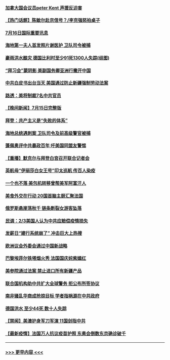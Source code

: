#### [加拿大国会议员peter Kent 声援反迫害](../pages/prog202/a103167156.md?t=07162251) 
#### [【热门话题】陈敏尔赴京信号？/李克强怒拍桌子](../pages/prog202/a103166988.md?t=07162251) 
#### [7月16日国际重要讯息](../pages/prog202/a103167076.md?t=07162251) 
#### [海地第一夫人首发照片谢医护 卫队司令被捕](../pages/prog202/a103167023.md?t=07162251) 
#### [豪雨洪水酿灾 德国比利时至少91死1300人失踪(组图)](../pages/prog202/a103166959.md?t=07162251) 
#### [“拜习会”蒙阴影 美副国务卿亚洲行撇开中国](../pages/prog202/a103166958.md?t=07162251) 
#### [中共白皮书出台当天 美国通过防止新疆强制劳动法案](../pages/prog202/a103166948.md?t=07162251) 
#### [路透：美将制裁7名中共官员](../pages/prog202/a103166933.md?t=07162251) 
#### [【晚间新闻】7月15日完整版](../pages/prog202/a103166844.md?t=07162251) 
#### [拜登：共产主义是“失败的体系”](../pages/prog202/a103166814.md?t=07162251) 
#### [海地总统遇刺案 卫队司令及前高级警官被捕](../pages/prog202/a103166760.md?t=07162251) 
#### [蓬佩奥评中共暴政百年 吁美国同盟友警惕](../pages/prog202/a103165841.md?t=07162251) 
#### [【重播】默克尔与拜登白宫召开联合记者会](../pages/prog202/a103166777.md?t=07162251) 
#### [英航母“伊丽莎白女王号”印太巡航 传百人染疫](../pages/prog202/a103165715.md?t=07162251) 
#### [一个也不落 美包机转移曾帮美军阿富汗人](../pages/prog202/a103166673.md?t=07162251) 
#### [美食外交在行动 20国首脑主厨汇聚法国](../pages/prog202/a103166663.md?t=07162251) 
#### [俄罗斯悬崖荡秋千 链条断裂女游客坠落](../pages/prog202/a103166652.md?t=07162251) 
#### [民调：2/3美国人认为中共应赔偿疫情损失](../pages/prog202/a103166631.md?t=07162251) 
#### [发薪日“建行系统崩了” 冲击巨大上热搜](../pages/prog202/a103166615.md?t=07162251) 
#### [欧洲议会外委会通过中国新战略](../pages/prog202/a103166599.md?t=07162251) 
#### [巴黎埃菲尔铁塔烟火秀 法国国庆姹紫嫣红](../pages/prog202/a103166590.md?t=07162251) 
#### [美参院通过法案 禁止进口所有新疆产品](../pages/prog202/a103166571.md?t=07162251) 
#### [联合国机构助中共扩大全球警务 拒公布所签协议](../pages/prog202/a103166296.md?t=07162251) 
#### [南非骚乱华商成抢掠目标 学者指祸源在中共政府](../pages/prog202/a103166387.md?t=07162251) 
#### [德国洪水 至少44死 数十人失踪](../pages/prog202/a103166461.md?t=07162251) 
#### [【禁闻】美澳护身军刀军演 11国剑指中共](../pages/prog202/a103166445.md?t=07162251) 
#### [【最新疫情】法国万人抗议疫苗护照 东奥会倒数东京确诊破千](../pages/prog202/a103166442.md?t=07162251) 

----
#### [ >>> 更早内容 <<< ](../indexes/prog202-earlier.md)
